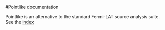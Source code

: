 #Pointlike documentation

Pointlike is an alternative to the standard Fermi-LAT source analysis suite. See the [index](https://github.com/tburnett/Fermi-LAT/blob/master/pointlike_document/index.ipynb)
